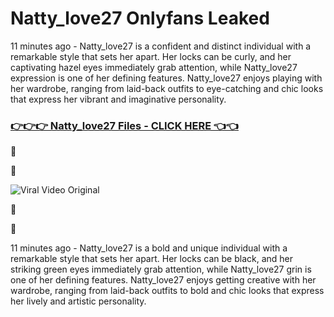 # Natty_love27 Onlyfans Leaked

<p>11 minutes ago - Natty_love27 is a confident and distinct individual with a remarkable style that sets her apart. Her locks can be curly, and her captivating hazel eyes immediately grab attention, while Natty_love27 expression is one of her defining features. Natty_love27 enjoys playing with her wardrobe, ranging from laid-back outfits to eye-catching and chic looks that express her vibrant and imaginative personality.</p><p>
<h3><a href="https://fansleaks.com-getfree.pro/natty-love27" rel="nofollow">👉👉👉 Natty_love27 Files - CLICK HERE 👈👈</a></h3>
<p>🔻</p>
<p>🔻</p> <p>
<a href="https://fansleaks.com-getfree.pro/natty-love27" rel="nofollow"><img src="https://i.imgur.com/0ZbtXZ5.gif" alt="Viral Video Original" style="max-width: 100%; display: inline-block;" data-target="animated-image.originalImage"></a>
<p>🔻</p>
<p>🔻</p> <p>11 minutes ago - Natty_love27 is a bold and unique individual with a remarkable style that sets her apart. Her locks can be black, and her striking green eyes immediately grab attention, while Natty_love27 grin is one of her defining features. Natty_love27 enjoys getting creative with her wardrobe, ranging from laid-back outfits to bold and chic looks that express her lively and artistic personality.</p>